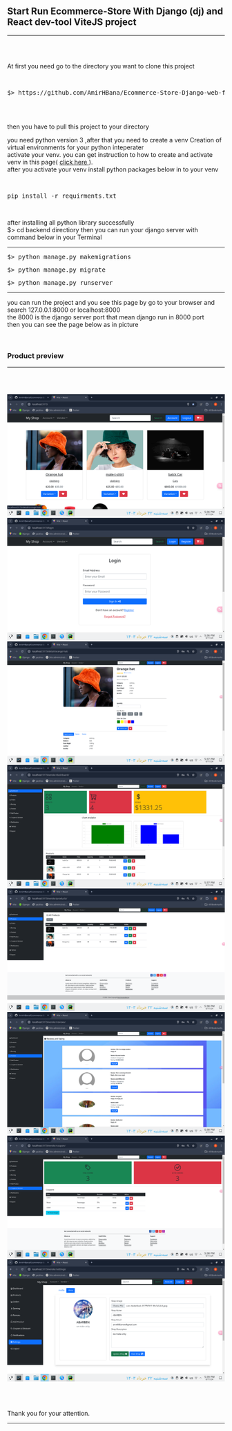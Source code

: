 <h2><strong> Start Run Ecommerce-Store With Django (dj) and React dev-tool ViteJS project </strong></h2>

<hr>
<br><br>

<p> At first you need go to the directory you want to clone this project </p>
<br>

<div class="highlight highlight-source-shell notranslate position-relative overflow-auto" dir="auto"><pre>$> https://github.com/AmirHBana/Ecommerce-Store-Django-web-framework-API-with-React-Fullstack-project.git</pre></div>

<br><br>

<p> then you have to pull this project to your directory<br>
  
   you need python version 3
    ,after that you need to create a venv Creation of virtual environments for your python inteperater<br>
  activate your venv. you can get instruction to how to create and activate venv in this page( <a href="https://docs.python.org/3/library/venv.html"> click here </a> ).<br>
  after you activate your venv install python packages below in to your venv
</p>

<br>

<div class="highlight highlight-source-shell notranslate position-relative overflow-auto" dir="auto"><pre>pip install -r requirments.txt </pre></div>




<br>

<p> after installing all python library successfully <br>
    $> cd backend directiory then
    you can run your django server with command below in your Terminal
</p>


<hr>

<div class="highlight highlight-source-shell notranslate position-relative overflow-auto" dir="auto"><pre>$> python manage.py makemigrations</pre></div>

<div class="highlight highlight-source-shell notranslate position-relative overflow-auto" dir="auto"><pre>$> python manage.py migrate</pre></div>

<div class="highlight highlight-source-shell notranslate position-relative overflow-auto" dir="auto"><pre>$> python manage.py runserver</pre></div>

<hr>

<p> you can run the project and you see this page by go to your browser and search 127.0.0.1:8000 or localhost:8000 <br>
    the 8000 is the django server port that mean django run in 8000 port<br>
      then you can see the page below as in picture
</p>

<br>

<h3>Product preview </h3>
<hr>

<br><br>

<img src="https://github.com/AmirHBana/Ecommerce-Store-Django-web-framework-API-with-React-Fullstack-project/blob/main/Product_Preview/p1.png" alt="awd_main project" style="max-width: 100%; max-height: 70%;">

<br>

<img src="https://github.com/AmirHBana/Ecommerce-Store-Django-web-framework-API-with-React-Fullstack-project/blob/main/Product_Preview/p2.png" alt="awd_main project" style="max-width: 100%; max-height: 70%;">

<br>

<img src="https://github.com/AmirHBana/Ecommerce-Store-Django-web-framework-API-with-React-Fullstack-project/blob/main/Product_Preview/p3.png" alt="awd_main project" style="max-width: 100%; max-height: 70%;">

<br>

<img src="https://github.com/AmirHBana/Ecommerce-Store-Django-web-framework-API-with-React-Fullstack-project/blob/main/Product_Preview/p4.png" alt="awd_main project" style="max-width: 100%; max-height: 70%;">

<br>

<img src="https://github.com/AmirHBana/Ecommerce-Store-Django-web-framework-API-with-React-Fullstack-project/blob/main/Product_Preview/p5.png" alt="awd_main project" style="max-width: 100%; max-height: 70%;">

<br>

<img src="https://github.com/AmirHBana/Ecommerce-Store-Django-web-framework-API-with-React-Fullstack-project/blob/main/Product_Preview/p6.png" alt="awd_main project" style="max-width: 100%; max-height: 70%;">

<br>

<img src="https://github.com/AmirHBana/Ecommerce-Store-Django-web-framework-API-with-React-Fullstack-project/blob/main/Product_Preview/p7.png" alt="awd_main project" style="max-width: 100%; max-height: 70%;">

<br>

<img src="https://github.com/AmirHBana/Ecommerce-Store-Django-web-framework-API-with-React-Fullstack-project/blob/main/Product_Preview/p8.png" alt="awd_main project" style="max-width: 100%; max-height: 70%;">

<br><br>



<p> 
    Thank you for your attention.
</p>

<hr>


